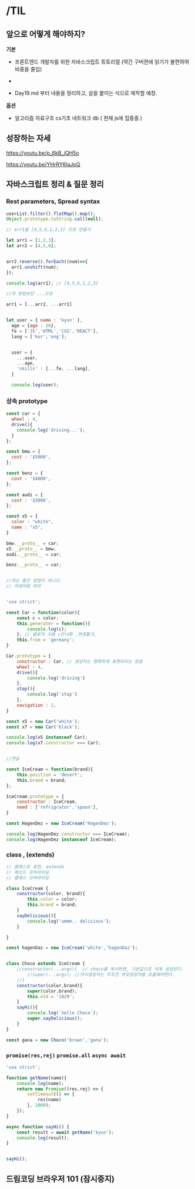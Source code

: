 # /TIL

## 앞으로 어떻게 해야하지?

**기본**


+ 프론트엔드 개발자를 위한 자바스크립트 튜토리얼 (약간 구버젼에 읽기가 불편하여 비중을 줄임)

+ [모던 JavaScript 튜토리얼 (기본) ]: https://ko.javascript.info/

+ Day19.md 부터 내용을 정리하고, 살을 붙이는 식으로 제작할 예정.

**옵션**

+ 알고리즘 자료구조 cs기초 네트워크 db ( 현재 js에 집중중.)

## 성장하는 자세

https://youtu.be/p_6kB_iQH5o

https://youtu.be/YHrRY6IaJpQ

## 자바스크립트 정리 & 질문 정리

### Rest parameters, Spread syntax

```js
userList.filter().flatMap().map();
Object.prototype.toString.call(null);
```



```js
// arr1을 [4,5,6,1,2,3] 으로 만들기

let arr1 = [1,2,3];
let arr2 = [4,5,6];


arr2.reverse().forEach((num)=>{
  arr1.unshift(num);
});

console.log(arr1); // [4,5,6,1,2,3]

//위 방법보단 ...으로

arr1 = [...arr2, ...arr1]


let user = { name : 'kyun' },
  age = {age : 26},
  fe = ['JS','HTML','CSS','REACT'],
  lang = ['kor','eng'];


  user = {
    ...user,
    ...age,
    'skills' : [...fe, ...lang],
  }

  console.log(user);
```



### 상속 prototype

```js
const car = {
  wheel : 4,
  drive(){
    console.log('driving...');
  }
};

const bmw = {
  cost : '$5000',
};

const benz = {
  cost : '$4000',
};

const audi = {
  cost : '$3000',
};

const x5 = {
  color : "white",
  name : "x5",
}

bmw.__proto__ = car;
x5.__proto__ = bmw;
audi.__proto__ = car;

benz.__proto__ = car;


//위는 좋은 방법이 아니다.
// 아래처럼 하자


'use strict';

const Car = function(color){
    const c = color; 
    this.generater = function(){
        console.log(c);
    }; // 클로저 사용 c은닉화 ,변경불가,
    this.from = 'germany';
}

Car.prototype = { 
    constructor : Car, // 생성자는 명확하게 표현되지는 않음
    wheel : 4,
    drive(){
        console.log('driving')
    },
    stop(){
        console.log('stop')
    },
    navigation : 1,
}

const x5 = new Car('white');
const x7 = new Car('black');

console.log(x5 instanceof Car);
console.log(x7.constructor === Car);


//연습

const IceCream = function(brand){
    this.position = 'desert';
    this.brand = brand;
};

IceCream.prototype = {
    constructor : IceCream,
    need : ['refrigrator','spoon'],
}

const HagenDez = new IceCream('HagenDez');

console.log(HagenDez.constructor === IceCream);
console.log(HagenDez instanceof IceCream);
```



### class , (extends)

```js
// 클래스로 표현, extends
// 메소드 오버라이딩
// 클래스 오버라이딩

class IceCream {
    constructor(color, brand){
        this.color = color;
        this.brand = brand;
    }
    sayDelicious(){
        console.log('ummm.. delicious');
    }

}

const hagenDaz = new IceCream('white','hagenDaz');


class Choco extends IceCream {
    //constructor(...args){  // choco를 복사하면, 기본값으로 이게 생성된다. 
        //super(...args); //자식생성자는 무조건 부모생성자를 호출해야한다.
    //}
    constructor(color,brand){
        super(color,brand);
        this.old = '1829';
    }
    sayHi(){
        console.log(`hello Choco`);
        super.sayDelicious();
    }
} 

const gana = new Choco('brown','gana');
```



### `promise(res,rej)` `promise.all`  `async await`

```js
'use strict';

function getName(name){
    console.log(name);
    return new Promise((res,rej) => {
        setTimeout(() => {
            res(name)
        }, 1000);
    });
}

async function sayHi() {
    const result = await getName('kyun');
    console.log(result);
}


sayHi();
```

##  드림코딩 브라우저 101 (잠시중지)

